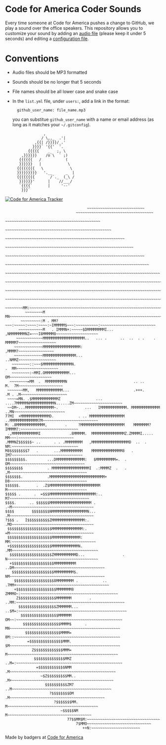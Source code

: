Code for America Coder Sounds
=============================
Every time someone at Code for America pushes a change to GitHub, we play a
sound over the office speakers. This repository allows you to customize your
sound by adding an [audio file][sounds] (please keep it under 5 seconds) and
editing a [configuration file][config].

[sounds]: https://github.com/codeforamerica/cfa_coder_sounds/tree/master/sounds
[config]: https://github.com/codeforamerica/cfa_coder_sounds/blob/master/list.yml

Conventions
===========

* Audio files should be MP3 formatted
* Sounds should be no longer that 5 seconds
* File names should be all lower case and snake case
* In the `list.yml` file, under `users:`, add a link in the format:

        github_user_name: file_name.mp3
  you can substitue `github_user_name` with a name or email address (as long as
  it matches your `~/.gitconfig`).


                    ,
                   / \,,_  .'|
                ,{{| /}}}}/_.'
               }}}}` '{{'  '.
             {{{{{    _   ;, \
          ,}}}}}}    /o`\  ` ;)
         {{{{{{   /           (
         }}}}}}   |            \
        {{{{{{{{   \            \
        }}}}}}}}}   '.__      _  |
        {{{{{{{{       /`._  (_\ /
         }}}}}}'      |    //___/
         `{{{{`       |     '--'
          }}}`


[![Code for America Tracker](http://stats.codeforamerica.org/codeforamerica/cfa_coder_sounds.png)](http://stats.codeforamerica.org/projects/cfa_coder_sounds)

                                         ~~~~~~~~~~~~~~~~~~~~~~~~~~                                   
                                    ~~~~~~~~~~~~~~~~~~~~~~~~~~~~~~~~~~~                          
                                ~~~~~~~~~~~~~~~~~~~~~~~~~~~~~~~~~~~~~~~~~~~                           
                              ~~~~~~~~~~~~~~~~~~~~~~~~~~~~~~~~~~~~~~~~~~~~~~~~                          
                           ~~~~~~~~~~~~~~~~~~~~~~~~~~~~~~~~~~~~~~~~~~~~~~~~~~~~~~                       
                         ~~~~~~~~~~~~~~~~~~~~~~~~~~~~~~~~~~~~~~~~~~~~~~~~~~~~~~~~~~                     
                      ~~~~~~~~~~~~~~~~~~~~~~~~~~~~~~~~~~~~~~~~~~~~~~~~~~~~~~~~~~~~~~~                  
                     ~~~~~~~~~~~~~~~~~~~~~~~~~~~~~~~~~~~~~~~~~~~~~~~~~~~~~~~~~~~~~~~~~               
                  ~~~~~~~~~~~~~~~~~~~~~~~~~~~~~~~~~~~~~~~~~~~~~~~~~~~~~~~~~~~~~~~~~~~~~~             
                 ~~~~~~~~~~~~~~~~~~~~~~~~~~~~~~~~~~~~~~~~~~~~~~~~~~~~~~~~~~~~~~~~~~~~~~~~~             
                ~~~~~~~~~~~~~~~~~~~~~~~~~~~~~~~~~~~~~~~~~~~~~~~~~~~~~~~~~~~~~~~~~~~~~~~~~~~       
               ~~~~~~~~~~~~~~~~~~~~~~~~~~~~~~~~~~~~~~~~~~~~~~~~~~~~~~~~~~~~~~~~~~~~~~~~~~~~~           
             ~~~~~~~~MM:~~~~~~~~~~~~~~~~~~~~~~~~~~~~~~~~~~~~~~~~~~~~~~~~~~~~~~~~~~~~~~~~~~~~~~          
             ~~~~~~~~M MN~~~~~~~~~~~~~~~~~~~~~~~~~~~~~~~~~~~~~~~~~~~~~~~~~~~~~~~~~~~~~~~~~~~~~         
           ~~~~~~~~~:M . MM?~~~:~~~~~:~~~~:~~~~:~IMMMMM$~~~:~~~~~~~~~~:~~~~~~~~~~~~~~~~~~~~~~~~~        
          ~~~~~~~~~~~M   . IMMMN+:~~~~~$DMMMMMMMMI...  ,NMMMMMMMNZ=~~~I8MMMMM8~~~~~~~~~~~~~~~~~~~       
         ~~~~~~~~~~~~MMMMMMMMMMMMMMMMMMM..   ... .      ..  ..  . .    .   MMMMM7~~~~~~~~~~~~~~~~~      
        ~~~~~~~~~~~~~MMMMMMMMMMMMMMMMM:                                     ,MMMM?~~~~~~~~~~~~~~~~    
        ~~~~~~~~~~~~~MMMMMMMMMMMMMMM...                                     ..NMMZ~~~~~~~~~~~~~~~~~    
       ~~~~~~~~::~~~$MMMMMMMMMMMMMN.                                        .  MM~~~~~~~~~~~~~~~~~~~   
       ~~~~~~~~:~MMI.OMMMMMMMMMMM...                                           OM~~~~~~~~~~~~~~~~~~~   
      ~~~~~~~~=MM  .  MMMMMMMMMN                              .. ..        M.  7M~~~~~~~~~~~~~~~~~~~~
     ~~~~~~~MM,   MMMMMMMMMMMM...                             .+++.      .M . .M~~~~~~~~~~~~~~~~~~~~~ 
     ~~~~=MN. .$MMMMMMMMMMMMZ                ... ....7MMMMMNMMMMMMMMMMMN......ZM~~~~~~~~~~~~~~~~~~~~~~  
     ~~DM~...MMMMMMMMMMMMM~.            ...   IMMMMMMMMMMMM. MMMMMMMMMMMMM ..MN~~~~~~~~~~~~~~~~~~~~~~~  
    77MI  +MMMMMMMMMMMMMD.           . .. MMMMMMMMMMMMMMMM  ..MMMMMMMMMMMMM7M~~~~~~~~~~~~~~~~~~~~~~~~~ 
    M: .8MMMMMMMMMMMMM,        .     ?MMMMMMMMMMMMMMMMMMMM    MMMMMMM?IMMMM?:~~~~~~~~~~~~~~~~~~~~~~~~~~
     .,MMMMMMMMMMMMI             .8MMMMM.  MMMMMMMMMMMMMMMZ.ZMMMMI..... MM~~~:~~~~~~~~~~~~~~~~~~~~~~~~~
    .MMMNZ$$$$$$~ ..      . . .MMMMMMMM   ,MMMMMMMMMMMMMMMMMD  ..  .  NM:~~~~~~~~~~~~~~~~~~~~~~~~~~~~~~
    M8$$$$$$$$7   .       ...MMMMMMMMMM    MMMMMMMMMMMMMM8   .      IM7~~~~~~~~~~~~~~~~~~~~~~~~~~~~~~~~
    $$$$$$$$$.         ...DMMMMMMMMMMMMM:   $MMMMMMMMM=.  .        OM~~~~~~~~~~~~~~~~~~~~~~~~~~~~~~~~~~
    $$$$$$$$           . MMMMMMMMMMMMMMMMMI  .:MMMMZ  .   .       ,M~~~~~~~~~~~~~~~~~~~~~~~~~~~~~~~~~~~
    $$$$$$$.           .MMMMMMMMMMMMMMMMMMMMMMMMM+                D8~~~~~~~~~~~~~~~~~~~~~~~~~~~~~~~~~~~
    $$$$$$.       .  .Z$MMMMMMMMMMMMMMMMMMMMMMM                   M~~~~~~~~~~~~~~~~~~~~~~~~~~~~~~~~~~~~
    $$$$$ .      .  =$$$MMMMMMMMMMMMMMMMMMMMM:..                 M7~~~~~~~~~~~~~~~~~~~~~~~~~~~~~~~~~~~~
    $$$$.      .. $$$$$$MMMMMMMMMMMMMMMMMMM .                  .~M~~~~~~~~~~~~~~~~~~~~~~~~~~~~~~~~~~~~~
    $$$$        $$$$$$$$NMMMMMMMMMMMMMMMMN...                  .M~~~~~~~~~~~~~~~~~~~~~~~~~~~~~~~~~~~~~~
    ?$$$ .   I$$$$$$$$$$ZMMMMMMMMMMMMMMM:.                    .MO~~~~~~~~~~~~~~~~~~~~~~~~~~~~~~~~~~~~~
     $$$$$$$$$$$$$$$$$$$$MMMMMMMMMMMMMM:.                     =M~~~~~~~~~~~~~~~~~~~~~~~~~~~~~~~~~~~~~~  
     $$$$$$$$$$$$$$$$$$$$MMMMMMMMMMMMM:                      MM:~~~~~~~~~~~~~~~~~~~~~~~~~~~~~~~~~~~~~~  
     +$$$$$$$$$$$$$$$$$$$MMMMMMMMMMMMN.                    .MM~~~~~~~~~~~~~~~~~~~~~~~~~~~~~~~~~~~~~~~  
      $$$$$$$$$$$$$$$$$$$ZMMMMMMMMMMD...                 . N~~~~~~~~~~~~~~~~~~~~~~~~~~~~~~~~~~~~~~~~~ 
      +$$$$$$$$$$$$$$$$$$$MMMMMMMMMM                   ..DM~~~~~~~~~~~~~~~~~~~~~~~~~~~~~~~~~~~~~~~~~   
       $$$$$$$$$$$$$$$$$$$MMMMMMMMM$.                  NM~~~~~~~~~~~~~~~~~~~~~~~~~~~~~~~~~~~~~~~~~~~   
        $$$$$$$$$$$$$$$$$$8MMMMMMMM .           .. .7MM+~~~~~~~~~~~~~~~~~~~~~~~~~~~~~~~~~~~~~~~~~~   
        +$$$$$$$$$$$$$$$$$$MMMMMMM8            ZMMMO~:~~~~~~~~~~~~~~~~~~~~~~~~~~~~~~~~~~~~~~~~~~~~   
         Z$$$$$$$$$$$$$$$$$MMMMMMM        . ..MM:~~~~~~~~~~~~~~~~~~~~~~~~~~~~~~~~~~~~~~~~~~~~~~~~~     
          $$$$$$$$$$$$$$$$$ZMMMMMM...     ..$M=:~~~~~~~~~~~~~~~~~~~~~~~~~~~~~~~~~~~~~~~~~~~~~~~~~     
           $$$$$$$$$$$$$$$$$MMMMMM         OM~~:~~~~~~~~~~~~~~~~~~~~~~~~~~~~~~~~~~~~~~~~~~~~~~~~       
            $$$$$$$$$$$$$$$$$MMMM$      . MN~~~~~~~~~~~~~~~~~~~~~~~~~~~~~~~~~~~~~~~~~~~~~~~~~~         
             $$$$$$$$$$$$$$$$MMMM=       8M::~~~~~~~~~~~~~~~~~~~~~~~~~~~~~~~~~~~~~~~~~~~~~~~~          
              =$$$$$$$$$$$$$$$MMM.      $M~~~~~~~~~~~~~~~~~~~~~~~~~~~~~~~~~~~~~~~~~~~~~~~~~~         
                Z$$$$$$$$$$$$$MMM=      M~~~~~~~~~~~~~~~~~~~~~~~~~~~~~~~~~~~~~~~~~~~~~~~~~~           
                 $$$$$$$$$$$$$$MMZ   ..M=:~~~~~~~~~~~~~~~~~~~~~~~~~~~~~~~~~~~~~~~~~~~~~~~~              
                  =$$$$$$$$$$$$NMM    .M~~~~~~~~~~~~~~~~~~~~~~~~~~~~~~~~~~~~~~~~~~~~~~~~            
                    ~$Z$$$$$$$$$MM.. .M+~~~~~~~~~~~~~~~~~~~~~~~~~~~~~~~~~~~~~~~~~~~~~~               
                      $$$$$$$$$$ZM7 ..M~~~~~~~~~~~~~~~~~~~~~~~~~~~~~~~~~~~~~~~~~~~~~               
                        ?$$$$$$$$OM  .M~~~~~~~~~~~~~~~~~~~~~~~~~~~~~~~~~~~~~~~~~~~                 
                          ?$$$$$$$MM. M~~~~~~~~~~~~~~~~~~~~~~~~~~~~~~~~~~~~~~~~~                       
                             ~$$$$$NM M~~~~~~~~~~~~~~~~~~~~~~~~~~~~~~~~~~~~~~                          
                                77$$MM$M:~~~~~~~~~~~~~~~~~~~~~~~~~~~~~~~~~                             
                                    7$MMO~~~~~~~~~~~~~~~~~~~~~~~~~~~~~                            
                                       ++N:~~~~~~~~~~~~~~~~~~~~~~               
                                   
Made by badgers at [Code for America](http://codeforamerica.org)

